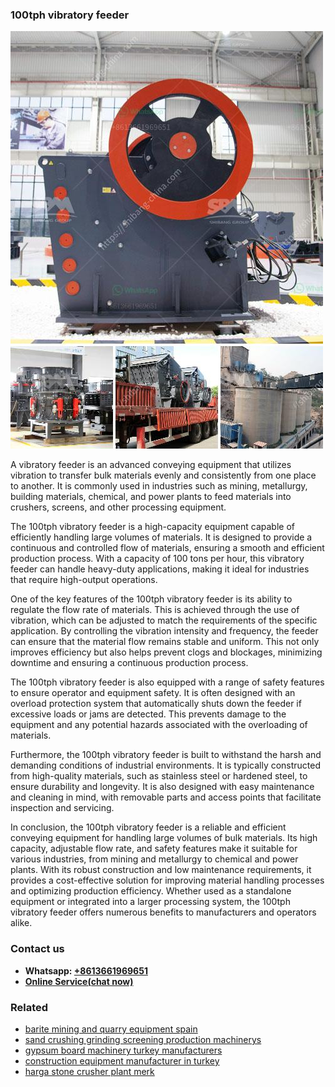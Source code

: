 <h3>100tph vibratory feeder</h3><img src='1708332396.jpg' alt=''><p>A vibratory feeder is an advanced conveying equipment that utilizes vibration to transfer bulk materials evenly and consistently from one place to another. It is commonly used in industries such as mining, metallurgy, building materials, chemical, and power plants to feed materials into crushers, screens, and other processing equipment.</p><p>The 100tph vibratory feeder is a high-capacity equipment capable of efficiently handling large volumes of materials. It is designed to provide a continuous and controlled flow of materials, ensuring a smooth and efficient production process. With a capacity of 100 tons per hour, this vibratory feeder can handle heavy-duty applications, making it ideal for industries that require high-output operations.</p><p>One of the key features of the 100tph vibratory feeder is its ability to regulate the flow rate of materials. This is achieved through the use of vibration, which can be adjusted to match the requirements of the specific application. By controlling the vibration intensity and frequency, the feeder can ensure that the material flow remains stable and uniform. This not only improves efficiency but also helps prevent clogs and blockages, minimizing downtime and ensuring a continuous production process.</p><p>The 100tph vibratory feeder is also equipped with a range of safety features to ensure operator and equipment safety. It is often designed with an overload protection system that automatically shuts down the feeder if excessive loads or jams are detected. This prevents damage to the equipment and any potential hazards associated with the overloading of materials.</p><p>Furthermore, the 100tph vibratory feeder is built to withstand the harsh and demanding conditions of industrial environments. It is typically constructed from high-quality materials, such as stainless steel or hardened steel, to ensure durability and longevity. It is also designed with easy maintenance and cleaning in mind, with removable parts and access points that facilitate inspection and servicing.</p><p>In conclusion, the 100tph vibratory feeder is a reliable and efficient conveying equipment for handling large volumes of bulk materials. Its high capacity, adjustable flow rate, and safety features make it suitable for various industries, from mining and metallurgy to chemical and power plants. With its robust construction and low maintenance requirements, it provides a cost-effective solution for improving material handling processes and optimizing production efficiency. Whether used as a standalone equipment or integrated into a larger processing system, the 100tph vibratory feeder offers numerous benefits to manufacturers and operators alike.</p><h3>Contact us</h3><ul><li><strong>Whatsapp:&nbsp;<a href="https://wa.me/8613661969651">+8613661969651</a></strong></li><li><a href="https://swt.shibang-china.com/?git&amp;zhl&amp;100tph vibratory feeder"><strong>Online Service(chat now)</strong></a></li></ul><h3>Related</h3><ul><li><a href='barite mining and quarry equipment spain.md'>barite mining and quarry equipment spain</a></li><li><a href='sand crushing grinding screening production machinerys.md'>sand crushing grinding screening production machinerys</a></li><li><a href='gypsum board machinery turkey manufacturers.md'>gypsum board machinery turkey manufacturers</a></li><li><a href='construction equipment manufacturer in turkey.md'>construction equipment manufacturer in turkey</a></li><li><a href='harga stone crusher plant merk.md'>harga stone crusher plant merk</a></li></ul>